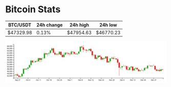 # Bitcoin Stats

BTC/USDT|24h change|24h high|24h low|
|---|---|---|---|
|$47329.98|0.13%|$47954.63|$46770.23|

<img src="./chart.svg">
